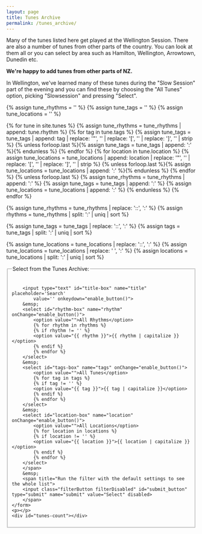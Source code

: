 ```yaml
---
layout: page
title: Tunes Archive
permalink: /tunes_archive/
---
```

Many of the tunes listed here get played at the Wellington Session. There are
also a number of tunes from other parts of the country. You can look at them all
or you can select by area such as Hamilton, Wellington, Arrowtown, Dunedin etc.

**We're happy to add tunes from other parts of NZ.**

In Wellington, we've learned many of these tunes during the "Slow Session" part
of the evening and you can find these by choosing the "All Tunes" option,  picking
"Slowsession" and pressing "Select".

<div id="audioPlayer"></div>

{% assign tune_rhythms = '' %}
{% assign tune_tags = '' %}
{% assign tune_locations = '' %}

{% for tune in site.tunes %}
    {% assign tune_rhythms = tune_rhythms | append: tune.rhythm %}
    {% for tag in tune.tags %}
        {% assign tune_tags = tune_tags | append: tag | replace: '"', '' | replace: '[', '' | replace: ']', '' | strip %}
        {% unless forloop.last %}{% assign tune_tags = tune_tags | append: ':' %}{% endunless %}
    {% endfor %}
    {% for location in tune.location %}
        {% assign tune_locations = tune_locations | append: location | replace: '"', '' | replace: '[', '' | replace: ']', '' | strip %}
        {% unless forloop.last %}{% assign tune_locations = tune_locations | append: ':' %}{% endunless %}
    {% endfor %}
    {% unless forloop.last %}
        {% assign tune_rhythms = tune_rhythms | append: ':' %}
        {% assign tune_tags = tune_tags | append: ':' %}
        {% assign tune_locations = tune_locations | append: ':' %}
    {% endunless %}
{% endfor %}

{% assign tune_rhythms = tune_rhythms | replace: '::', ':' %}
{% assign rhythms = tune_rhythms | split: ':' | uniq | sort %}

{% assign tune_tags = tune_tags | replace: '::', ':' %}
{% assign tags = tune_tags | split: ':' | uniq | sort %}

{% assign tune_locations = tune_locations | replace: '::', ':' %}
{% assign tune_locations = tune_locations | replace: ' ', ':' %}
{% assign locations = tune_locations | split: ':' | uniq | sort %}

<fieldset>
    <legend>Select from the Tunes Archive:</legend>    
    <form id="wellington" method="get">
        <br />
        <span title="Filter the Tunes Archive for tunes by title or by type such as 'Reel', 'Jig', 'Polka'. You can also look for 'tags' such as 'Slowsession, 'Beginner'">  

        <input type="text" id="title-box" name="title" placeholder='Search'
            value='' onkeydown="enable_button()">
        &emsp;
        <select id="rhythm-box" name="rhythm"  onChange="enable_button()">
            <option value="">All Rhythms</option>
            {% for rhythm in rhythms %}
            {% if rhythm != '' %}
            <option value="{{ rhythm }}">{{ rhythm | capitalize }}</option>
            {% endif %}
            {% endfor %}
        </select>
        &emsp;
        <select id="tags-box" name="tags" onChange="enable_button()">
            <option value="">All Tunes</option>
            {% for tag in tags %}
            {% if tag != '' %}
            <option value="{{ tag }}">{{ tag | capitalize }}</option>
            {% endif %}
            {% endfor %}
        </select>
        &emsp;
        <select id="location-box" name="location" onChange="enable_button()">
            <option value="">All Locations</option>
            {% for location in locations %}
            {% if location != '' %}
            <option value="{{ location }}">{{ location | capitalize }}</option>
            {% endif %}
            {% endfor %}
        </select>
        </span>    
        &emsp;
        <span title="Run the filter with the default settings to see the whole list">
        <input class="filterButton filterDisabled" id="submit_button" type="submit" name="submit" value="Select" disabled>
        </span>      
    </form>
    <p></p>
    <div id="tunes-count"></div>
</fieldset>

<br />
<div id="tunes-table"></div>
<div id="abc-textareas"></div>

<script>
    window.store = {
      {% assign tuneID = 3000 %}
      {% assign tunes =  site.tunes | sort: 'title' %}
      {% for tune in tunes %}
        {% assign tuneID = tuneID | plus: 1 %}
        "{{ tuneID }}": {
        "title": "{{ tune.title | xml_escape }}",
        "tuneID": "{{ tuneID }}",
        "key": "{{ tune.key | xml_escape }}",
        "rhythm": "{{ tune.rhythm | xml_escape }}",
        "location": "{{ tune.location | xml_escape }}",
        "tags": "{{ tune.tags | array_to_sentence_string }}",
        "url": "{{ tune.url | xml_escape }}",
        "instrument": "{{ site.defaultABCplayer }}",
        {% if tune.mp3_file %}"mp3": "{{ site.mp3_host | append: tune.mp3_file | xml_escape }}",
        "abc": ""
        {% else %}"mp3": "",
        "abc": {{ tune.abc | jsonify }}{% endif %}
        }{% unless forloop.last %},{% endunless %}
      {% endfor %}
    };
</script>

<script type="text/javascript" src="{{ site.js_host }}/js/lunr.min.js"></script>
<script type="text/javascript" src="{{ site.js_host }}/js/build_table.js"></script>

<script>
    $(document).ready(function() {
        audioPlayer.innerHTML = createAudioPlayer();

        /* Set initial sort order */
        $.tablesorter.defaults.sortList = [[0,0]];

        $("#search-results").tablesorter({headers: { 3:{sorter: false}}});    

        // One-liner to resume playback when user interacted with the page
        document.querySelector('button').addEventListener('click', function() {
            audioCtx.resume().then(() => {
                console.log('Playback button selected');
            });
        });
    });
</script>

<script>
    function enable_button() {
        submit_button.disabled = false;
        submit_button.style.opacity=1.0;
        submit_button.style.cursor='pointer';
    }
</script>
